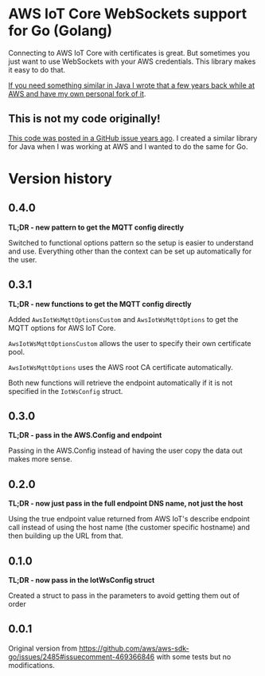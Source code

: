 # AWS IoT Core WebSockets support for Go (Golang)

Connecting to AWS IoT Core with certificates is great. But sometimes you just want to use WebSockets with your AWS
credentials. This library makes it easy to do that.

[If you need something similar in Java I wrote that a few years back while at AWS and have my own personal fork of it](https://github.com/timmattison/aws-iot-core-websockets-java).

## This is not my code originally!

[This code was posted in a GitHub issue years ago](https://github.com/aws/aws-sdk-go/issues/2485#issuecomment-469366846).
I created a similar library for Java when I was working at AWS and I wanted to do the same for Go.

# Version history

## 0.4.0

**TL;DR - new pattern to get the MQTT config directly**

Switched to functional options pattern so the setup is easier to understand and use. Everything other
than the context can be set up automatically for the user.

## 0.3.1

**TL;DR - new functions to get the MQTT config directly**

Added `AwsIotWsMqttOptionsCustom` and `AwsIotWsMqttOptions` to get the MQTT options for AWS IoT Core.

`AwsIotWsMqttOptionsCustom` allows the user to specify their own certificate pool.

`AwsIotWsMqttOptions` uses the AWS root CA certificate automatically.

Both new functions will retrieve the endpoint automatically if it is not specified in the `IotWsConfig` struct.

## 0.3.0

**TL;DR - pass in the AWS.Config and endpoint**

Passing in the AWS.Config instead of having the user copy the data out makes more sense.

## 0.2.0

**TL;DR - now just pass in the full endpoint DNS name, not just the host**

Using the true endpoint value returned from AWS IoT's describe endpoint call instead of using the host name (the
customer specific hostname) and then building up the URL from that.

## 0.1.0

**TL;DR - now pass in the IotWsConfig struct**

Created a struct to pass in the parameters to avoid getting them out of order

## 0.0.1

Original version from https://github.com/aws/aws-sdk-go/issues/2485#issuecomment-469366846 with some tests but no modifications.
